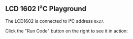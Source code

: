 ## LCD 1602 I²C Playground

The LCD1602 is connected to I²C address `0x27`.

Click the "Run Code" button on the right to see it in action:

<wokwi-lcd1602></wokwi-lcd1602>
